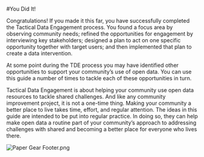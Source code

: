 #You Did It!

Congratulations! If you made it this far, you have successfully completed the Tactical Data Engagement process. You found a focus area by observing community needs; refined the opportunities for engagement by interviewing key stakeholders; designed a plan to act on one specific opportunity together with target users; and then implemented that plan to create a data intervention.

At some point during the TDE process you may have identified other opportunities to support your community’s use of open data. You can use this guide a number of times to tackle each of these opportunities in turn.

Tactical Data Engagement is about helping your community use open data resources to tackle shared challenges. And like any community improvement project, it is not a one-time thing. Making your community a better place to live takes time, effort, and regular attention. The ideas in this guide are intended to be put into regular practice. In doing so, they can help make open data a routine part of your community’s approach to addressing challenges with shared and becoming a better place for everyone who lives there.

![](https://lh5.googleusercontent.com/hr2xfL8kHUptuTRff9_2tYFaR2ExyaRjL2MZNAWzOK_8XOcPBBiVxBkpVGYkPmPAXYuhdxXHIvTDONRLatWNK_woEl5923LiUNoV3g-QxaroyGew93h_1GmbsnuguPh78PuHBOuk "Paper Gear Footer.png")
